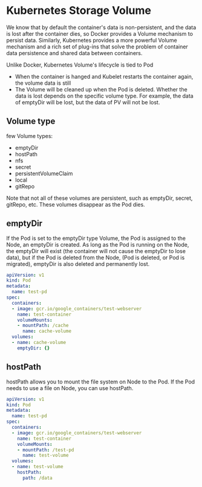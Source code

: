 # Kubernetes Storage Volume

We know that by default the container's data is non-persistent, and the data is lost after the container dies, so Docker provides a Volume mechanism to persist data. Similarly, Kubernetes provides a more powerful Volume mechanism and a rich set of plug-ins that solve the problem of container data persistence and shared data between containers.

Unlike Docker, Kubernetes Volume's lifecycle is tied to Pod

- When the container is hanged and Kubelet restarts the container again, the volume data is still
- The Volume will be cleaned up when the Pod is deleted. Whether the data is lost depends on the specific volume type. For example, the data of emptyDir will be lost, but the data of PV will not be lost.

## Volume type

few Volume types:

- emptyDir
- hostPath
- nfs
- secret
- persistentVolumeClaim
- local
- gitRepo

Note that not all of these volumes are persistent, such as emptyDir, secret, gitRepo, etc. These volumes disappear as the Pod dies.

## emptyDir

If the Pod is set to the emptyDir type Volume, the Pod is assigned to the Node, an emptyDir is created. As long as the Pod is running on the Node, the emptyDir will exist (the container will not cause the emptyDir to lose data), but if the Pod is deleted from the Node, (Pod is deleted, or Pod is migrated), emptyDir is also deleted and permanently lost.


``` Yaml
apiVersion: v1
kind: Pod
metadata:
  name: test-pd
spec:
  containers:
  - image: gcr.io/google_containers/test-webserver
    name: test-container
    volumeMounts:
    - mountPath: /cache
      name: cache-volume
  volumes:
  - name: cache-volume
    emptyDir: {}
```

## hostPath

hostPath allows you to mount the file system on Node to the Pod. If the Pod needs to use a file on Node, you can use hostPath.

``` Yaml
apiVersion: v1
kind: Pod
metadata:
  name: test-pd
spec:
  containers:
  - image: gcr.io/google_containers/test-webserver
    name: test-container
    volumeMounts:
    - mountPath: /test-pd
      name: test-volume
  volumes:
  - name: test-volume
    hostPath:
      path: /data
```
